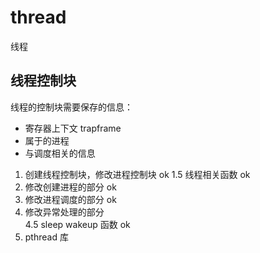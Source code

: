 # thread

线程


## 线程控制块

线程的控制块需要保存的信息： 

* 寄存器上下文 trapframe
* 属于的进程
* 与调度相关的信息

1. 创建线程控制块，修改进程控制块 ok
1.5 线程相关函数 ok
2. 修改创建进程的部分  ok
3. 修改进程调度的部分  ok
4. 修改异常处理的部分  
4.5 sleep wakeup 函数 ok
5. pthread 库


